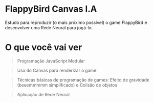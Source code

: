 # FlappyBird Canvas I.A
Estudo para reproduzir (o mais próximo possível) o game FlappyBird e desenvolver uma Rede Neural para jogá-lo.

# O que você vai ver
> Programação JavaScript Modular

> Uso do Canvas para renderizar o game

> Técnicas básicas de programação de games: Efeito de gravidade (beeemmmmm simplificado) e Colisão de objetos

> Aplicação de Rede Neural

